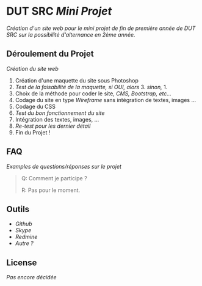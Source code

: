# DUT SRC _Mini Projet_

_Création d'un site web pour le mini projet de fin de première année de DUT SRC sur la possibilité d'alternance en 2ème année._

## Déroulement du Projet

_Création du site web_ 

1. Création d'une maquette du site sous Photoshop
2. _Test de la faisabilité de la maquette, si OUI, alors_ 3. _sinon,_ 1.
3. Choix de la méthode pour coder le site, _CMS, Bootstrap, etc…_
4. Codage du site en type _Wireframe_ sans intégration de textes, images …
5. Codage du CSS
6. _Test du bon fonctionnement du site_
7. Intégration des textes, images, …
8. _Re-test pour les dernier détail_
9. Fin du Projet !

## FAQ

_Examples de questions/réponses sur le projet_

> Q: Comment je participe ?
> 
> R: Pas pour le moment.

## Outils

- _Github_
- _Skype_
- _Redmine_
- _Autre ?_

## License

_Pas encore décidée_
